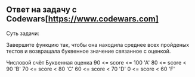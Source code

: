 ## Ответ на задачу с Codewars[https://www.codewars.com]

Суть задачи:

  Завершите функцию так, чтобы она находила среднее всех пройденых тестов и возвращала буквенное значение связанное с оценкой.
  
  Числовой счёт 	 Буквенная оценка
  90 <= score <= 100 'A'
  80 <= score < 90 	 'B'
  70 <= score < 80 	 'C'
  60 <= score < 70 	 'D'
  0 <= score < 60 	 'F'
